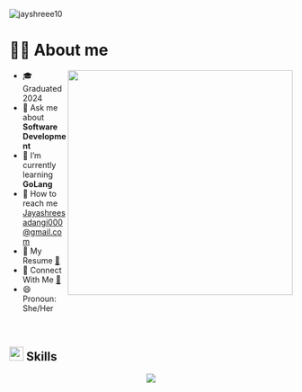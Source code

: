<p align=""> <img src="https://komarev.com/ghpvc/?username=jayshreee10&label=Profile%20views&color=0e75b6&style=flat" alt="jayshreee10" /> </p> 

# 👩‍🎓 **About me** 

 <picture> <img align="right" src="https://mir-s3-cdn-cf.behance.net/project_modules/disp/601014116770475.6068beff4640a.gif" width = 400px ></picture>

- 🎓 Graduated 2024
- 💬 Ask me about **Software Development**
- 🌱 I’m currently learning **GoLang**
- 📩 How to reach me Jayashreesadangi000@gmail.com
- 📄 My Resume [🔗](https://drive.google.com/file/d/1mcCokxACjPUXJKhVfAnQW__m4HQRcBso/view?usp=sharing)
- 🤝 Connect With Me [🔗](https://connect.jayshree.tech/)
- 😄 Pronoun: She/Her
<br>


## <img src="https://media2.giphy.com/media/QssGEmpkyEOhBCb7e1/giphy.gif?cid=ecf05e47a0n3gi1bfqntqmob8g9aid1oyj2wr3ds3mg700bl&rid=giphy.gif" width ="25"><b> Skills</b>

<p align="center">
<img src="https://skillicons.dev/icons?i=js,java,go,html,css,react,nextjs,tailwind,nodejs,express,mysql,mongodb,git,docker,linux,aws" />
</p>
  
    




